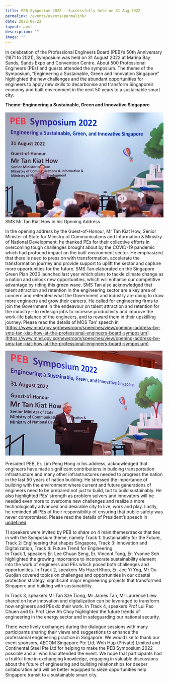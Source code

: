 ```yaml
---
title: PEB Symposium 2022 – Successfully held on 31 Aug 2022
permalink: /events/events/permalink/
date: 2022-08-22
layout: post
description: ""
image: ""
---
```

In celebration of the Professional Engineers Board (PEB)’s 50th Anniversary (1971 to 2021), Symposium was held on 31 August 2022 at Marina Bay Sands, Sands Expo and Convention Centre. About 500 Professional Engineers (PEs) and guests attended the symposium. The theme of the Symposium, “Engineering a Sustainable, Green and Innovation Singapore” highlighted the new challenges and the abundant opportunities for engineers to apply new skills to decarbonise and transform Singapore’s economy and built environment in the next 50 years to a sustainable smart city.

**Theme: Engineering a Sustainable, Green and Innovative Singapore**

![SMS Mr Tan Kiat How in his Opening Address](/images/peb1.jpg)
SMS Mr Tan Kiat How in his Opening Address

In the opening address by the Guest-of-Honour, Mr Tan Kiat How, Senior Minister of State for Ministry of Communications and Information &amp; Ministry of National Development, he thanked PEs for their collective efforts in overcoming tough challenges brought about by the COVID-19 pandemic which had profound impact on the built environment sector. He emphasized that there is need to press on with transformation, accelerate the transformation journey and provide support to uplift the sector and capture more opportunities for the future. SMS Tan elaborated on the Singapore Green Plan 2030 launched last year which plans to tackle climate change as a nation and unlock new opportunities, which will enhance our competitive advantage by riding this green wave. SMS Tan also acknowledged that talent attraction and retention in the engineering sector are a key area of concern and reiterated what the Government and industry are doing to draw more engineers and grow their careers. He called for engineering firms to join the Government in the endeavour on talent attraction and retention for the industry – to redesign jobs to increase productivity and improve the work-life balance of the engineers, and to reward them in their upskilling journey. Please read the details of MOS Tan’ speech in [https://www.mnd.gov.sg/newsroom/speeches/view/opening-address-by-sms-tan-kiat-how-at-the-professional-engineers-board-symposium](https://www.mnd.gov.sg/newsroom/speeches/view/opening-address-by-sms-tan-kiat-how-at-the-professional-engineers-board-symposium)

![President PEB, Er. Lim Peng Hong giving his Welcome Address](/images/peb_2.jpg)

President PEB, Er. Lim Peng Hong in his address, acknowledged that engineers have made significant contributions in building transportation infrastructure and many other infrastructures needed to progress the nation in the last 50 years of nation building. He stressed the importance of building with the environment where current and future generations of engineers need to be prepared not just to build, but to build sustainably. He also highlighted PEs’ strength as problem solvers and innovators will be needed even more to overcome new challenges and realize a more technologically advanced and desirable city to live, work and play. Lastly, he reminded all PEs of their responsibility of ensuring that public safety was never compromised. Please read the details of President’s speech in [undefined](https://www.peb.gov.sg/Downloads/SYM2022.pdf)


11 speakers were invited by PEB to share on 4 main themes/tracks that ties in with the Symposium theme, namely Track 1: Sustainability for the Future, Track 2: Engineering that shapes Singapore, Track 3: Innovation and Digitalization, Track 4: Future Trend for Engineering.  
In Track 1, speakers Er. Lee Chuan Seng, Er. Vincent Tong, Er. Yvonne Soh highlighted the growing importance to incorporate sustainability element into the work of engineers and PEs which posed both challenges and opportunities. In Track 2, speakers Ms Hazel Khoo, Er. Jee Yi Yng, Mr Ou Guojian covered topics on challenges and opportunities in our coastal protection strategy, significant major engineering projects that transformed Singapore and building with sustainability.


In Track 3, speakers Mr Tan Sze Tiong, Mr James Tan, Mr Laurence Liew shared on how innovation and digitalization can be leveraged to transform how engineers and PEs do their work. In Track 4, speakers Prof Lui Pao Chuen and Er. Prof Liew Ah Choy highlighted the future trends of engineering in the energy sector and in safeguarding our national security.


There were lively exchanges during the dialogue sessions with many participants sharing their views and suggestions to enhance the professional engineering practice in Singapore. We would like to thank our event sponsors, AECOM Singapore Pte Ltd, Woh Hup (Private) Limited and Continental Steel Pte Ltd for helping to make the PEB Symposium 2022 possible and all who had attended the event. We hope that participants had a fruitful time in exchanging knowledge, engaging in valuable discussions about the future of engineering and building relationships for deeper collaboration and will be better equipped to sieze opportunities help Singapore transit to a sustainable smart city.
